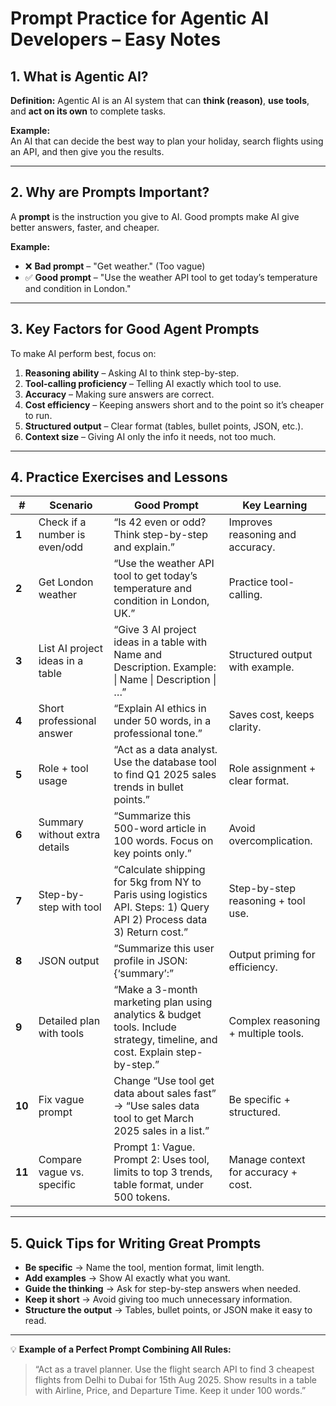 # Prompt Practice for Agentic AI Developers – Easy Notes

## 1. What is Agentic AI?  
**Definition:** Agentic AI is an AI system that can **think (reason)**, **use tools**, and **act on its own** to complete tasks.  

**Example:**  
An AI that can decide the best way to plan your holiday, search flights using an API, and then give you the results.

---

## 2. Why are Prompts Important?  
A **prompt** is the instruction you give to AI. Good prompts make AI give better answers, faster, and cheaper.  

**Example:**  
- ❌ **Bad prompt** – "Get weather." (Too vague)  
- ✅ **Good prompt** – "Use the weather API tool to get today’s temperature and condition in London."

---

## 3. Key Factors for Good Agent Prompts  
To make AI perform best, focus on:  
1. **Reasoning ability** – Asking AI to think step-by-step.  
2. **Tool-calling proficiency** – Telling AI exactly which tool to use.  
3. **Accuracy** – Making sure answers are correct.  
4. **Cost efficiency** – Keeping answers short and to the point so it’s cheaper to run.  
5. **Structured output** – Clear format (tables, bullet points, JSON, etc.).  
6. **Context size** – Giving AI only the info it needs, not too much.

---

## 4. Practice Exercises and Lessons

| # | Scenario | Good Prompt | Key Learning |
|---|----------|-------------|--------------|
| **1** | Check if a number is even/odd | “Is 42 even or odd? Think step-by-step and explain.” | Improves reasoning and accuracy. |
| **2** | Get London weather | “Use the weather API tool to get today’s temperature and condition in London, UK.” | Practice tool-calling. |
| **3** | List AI project ideas in a table | “Give 3 AI project ideas in a table with Name and Description. Example: \| Name \| Description \| …” | Structured output with example. |
| **4** | Short professional answer | “Explain AI ethics in under 50 words, in a professional tone.” | Saves cost, keeps clarity. |
| **5** | Role + tool usage | “Act as a data analyst. Use the database tool to find Q1 2025 sales trends in bullet points.” | Role assignment + clear format. |
| **6** | Summary without extra details | “Summarize this 500-word article in 100 words. Focus on key points only.” | Avoid overcomplication. |
| **7** | Step-by-step with tool | “Calculate shipping for 5kg from NY to Paris using logistics API. Steps: 1) Query API 2) Process data 3) Return cost.” | Step-by-step reasoning + tool use. |
| **8** | JSON output | “Summarize this user profile in JSON: {‘summary’:” | Output priming for efficiency. |
| **9** | Detailed plan with tools | “Make a 3-month marketing plan using analytics & budget tools. Include strategy, timeline, and cost. Explain step-by-step.” | Complex reasoning + multiple tools. |
| **10** | Fix vague prompt | Change “Use tool get data about sales fast” → “Use sales data tool to get March 2025 sales in a list.” | Be specific + structured. |
| **11** | Compare vague vs. specific | Prompt 1: Vague. Prompt 2: Uses tool, limits to top 3 trends, table format, under 500 tokens. | Manage context for accuracy + cost. |

---

## 5. Quick Tips for Writing Great Prompts
- **Be specific** → Name the tool, mention format, limit length.  
- **Add examples** → Show AI exactly what you want.  
- **Guide the thinking** → Ask for step-by-step answers when needed.  
- **Keep it short** → Avoid giving too much unnecessary information.  
- **Structure the output** → Tables, bullet points, or JSON make it easy to read.

---

💡 **Example of a Perfect Prompt Combining All Rules:**  
> “Act as a travel planner. Use the flight search API to find 3 cheapest flights from Delhi to Dubai for 15th Aug 2025. Show results in a table with Airline, Price, and Departure Time. Keep it under 100 words.”
